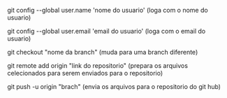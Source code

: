 git config --global user.name 'nome do usuario'
(loga com o nome do usuario)

git config --global user.email 'email do usuario'
(loga com o email do usuario)

git checkout "nome da branch"
(muda para uma branch diferente)

git remote add origin "link do repositorio"
(prepara os arquivos celecionados para serem enviados para o repositorio)

git push -u origin "brach"
(envia os arquivos para o repositorio do git hub)